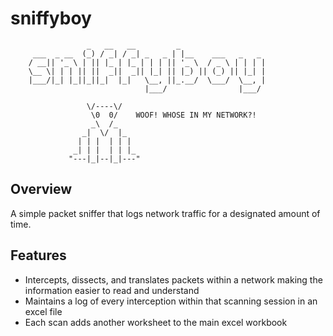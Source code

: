 # sniffyboy

```
                 _   __   __         _                   
     ___  _ __  (_) / _| / _| _   _ | |__    ___   _   _ 
    / __|| '_ \ | || |_ | |_ | | | || '_ \  / _ \ | | | |
    \__ \| | | || ||  _||  _|| |_| || |_) || (_) || |_| |
    |___/|_| |_||_||_|  |_|   \__, ||_.__/  \___/  \__, |
                              |___/                |___/  
                           
                 \/----\/
                  \0  0/    WOOF! WHOSE IN MY NETWORK?!
                  _\  /_
                _|  \/  |_
               | | |  | | |
              _| | |  | | |_
             "---|_|--|_|---"
```

## Overview
A simple packet sniffer that logs network traffic for a designated amount of time.

## Features

- Intercepts, dissects, and translates packets within a network making the information easier to read and understand 
- Maintains a log of every interception within that scanning session in an excel file
- Each scan adds another worksheet to the main excel workbook
